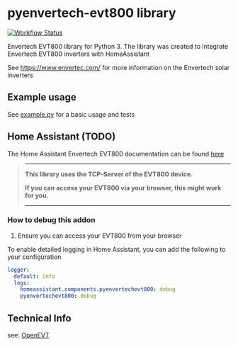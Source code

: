 # pyenvertech-evt800 library

[![Workflow Status](https://github.com/daniel-bergmann-00/pyenvertech-evt800/actions/workflows/main.yml/badge.svg?branch=master)](https://github.com/daniel-bergmann-00/pyenvertech-evt800/actions)

Envertech EVT800 library for Python 3. The library was created
to integrate Envertech EVT800 inverters with HomeAssistant

See <https://www.envertec.com/> for more information on the Envertech solar
inverters

## Example usage

See [example.py](./example.py) for a basic usage and tests

## Home Assistant (TODO)

The Home Assistant Envertech EVT800 documentation can be found
[here](https://www.home-assistant.io/components/TODO)

> ---
>
> **This library uses the TCP-Server of the EVT800 device.**
>
> **If you can access your EVT800 via your browser, this might work for you.**
>
> ---

### How to debug this addon

1. Ensure you can access your EVT800 from your browser

To enable detailed logging in Home Assistant, you can add the following to your configuration

```yaml
logger:
  default: info
  logs:
    homeassistant.components.pyenvertechevt800: debug
    pyenvertechevt800: debug
```

## Technical Info

see: [OpenEVT](https://github.com/brandon1024/OpenEVT)
